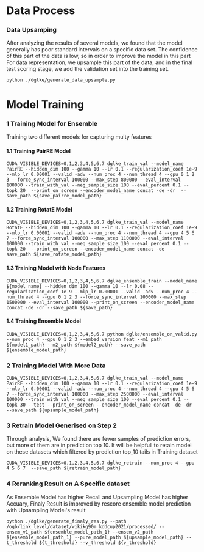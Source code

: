 # Data Process


###  Data Upsamping
After analyzing the results of several models, we found that the model generally has poor standard intervals on a specific data set. The confidence of this part of the data is low, so in order to improve the model in this part For data representation, we upsample this part of the data, and in the final test scoring stage, we add the validation set into the training set.

```python ./dglke/generate_data_upsample.py```


# Model Training
### 1 Training Model for Ensemble
   Training two different models for capturing multy features
#### 1.1 Training PairRE Model
  ```CUDA_VISIBLE_DEVICES=0,1,2,3,4,5,6,7 dglke_train_val --model_name PairRE --hidden_dim 100 --gamma 10 --lr 0.1 --regularization_coef 1e-9 --mlp_lr 0.00001 --valid -adv --num_proc 4 --num_thread 4 --gpu 0 1 2 3 --force_sync_interval 100000 --max_step 800000 --eval_interval 100000 --train_with_val --neg_sample_size 100 --eval_percent 0.1 --topk 20  --print_on_screen --encoder_model_name concat -de -dr  --save_path ${save_pairre_model_path}```
#### 1.2 Training RotatE Model
  ```CUDA_VISIBLE_DEVICES=0,1,2,3,4,5,6,7 dglke_train_val --model_name RotatE --hidden_dim 100 --gamma 10 --lr 0.1 --regularization_coef 1e-9 --mlp_lr 0.00001 --valid -adv --num_proc 4 --num_thread 4 --gpu 4 5 6 7 --force_sync_interval 100000 --max_step 1100000 --eval_interval 100000 --train_with_val --neg_sample_size 100 --eval_percent 0.1 --topk 20  --print_on_screen --encoder_model_name concat -de  --save_path ${save_rotate_model_path}```

#### 1.3 Training Model with Node Features
``` 
CUDA_VISIBLE_DEVICES=0,1,2,3,4,5,6,7 dglke_ensemble_train --model_name ${model_name} --hidden_dim 100 --gamma 10 --lr 0.08 --regularization_coef 1e-9 --mlp_lr 0.00001 --valid -adv --num_proc 4 --num_thread 4 --gpu 0 1 2 3 --force_sync_interval 100000 --max_step 1500000 --eval_interval 100000 --print_on_screen --encoder_model_name concat -de -dr --save_path ${save_path}
```

#### 1.4 Training Ensemble Model
``` 
CUDA_VISIBLE_DEVICES=0,1,2,3,4,5,6,7 python dglke/ensemble_on_valid.py --num_proc 4 --gpu 0 1 2 3 --embed_version feat --m1_path ${model1_path} --m2_path ${model2_path} --save_path ${ensemble_model_path}
```


### 2 Training Model With More Data
   
   ```CUDA_VISIBLE_DEVICES=0,1,2,3,4,5,6,7 dglke_train_val --model_name PairRE --hidden_dim 100 --gamma 10 --lr 0.1 --regularization_coef 1e-9 --mlp_lr 0.00001 --valid -adv --num_proc 4 --num_thread 4 --gpu 4 5 6 7 --force_sync_interval 100000 --max_step 2500000 --eval_interval 100000 --train_with_val --neg_sample_size 100 --eval_percent 0.1 --topk 30 --test --print_on_screen --encoder_model_name concat -de -dr  --save_path ${upsample_model_path}```
   
### 3 Retrain Model Generised on Step 2
   Through analysis, We found there are fewer samples of prediction errors, but more of them are in prediction top 10. It will be helpfull to retain model on these datasets which filtered by prediction top_10 tails in Training dataset
   
   ```CUDA_VISIBLE_DEVICES=0,1,2,3,4,5,6,7 dglke_retrain --num_proc 4 --gpu 4 5 6 7  --save_path ${retrain_model_path}```
   
### 4 Reranking Result on A Specific dataset
  As Ensemble Model has higher Recall and Upsampling Model has higher Accuary, Finaly Result is improved by rescore ensemble model prediction with Upsampling Model's result
 
 ``` python ./dglke/generate_finaly_res.py --path /ogb/link_level/dataset/wikikg90m_kddcup2021/processed/ --ensem_v1_path ${ensemble_model_path_1} --ensem_v2_path ${ensemble_model_path_1} --pure_model_path ${upsample_model_path} --t_threshold ${t_threshold} --v_threshold ${v_threshold} ```
